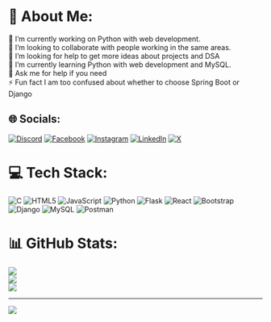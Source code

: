 # 💫 About Me:
🔭 I’m currently working on Python with web development.<br>👯 I’m looking to collaborate with people working in the same areas.<br>🤝 I’m looking for help to get more ideas about projects and DSA<br>🌱 I’m currently learning Python with web development and MySQL.<br>💬 Ask me for help if you need<br>⚡ Fun fact I am too confused about whether to choose Spring Boot or Django


## 🌐 Socials:
[![Discord](https://img.shields.io/badge/Discord-%237289DA.svg?logo=discord&logoColor=white)](https://discord.gg/aman4disc) [![Facebook](https://img.shields.io/badge/Facebook-%231877F2.svg?logo=Facebook&logoColor=white)](https://facebook.com/aman4instafb) [![Instagram](https://img.shields.io/badge/Instagram-%23E4405F.svg?logo=Instagram&logoColor=white)](https://instagram.com/aman4instafb) [![LinkedIn](https://img.shields.io/badge/LinkedIn-%230077B5.svg?logo=linkedin&logoColor=white)](https://linkedin.com/in/sk-aman) [![X](https://img.shields.io/badge/X-black.svg?logo=X&logoColor=white)](https://x.com/aman4twit) 

# 💻 Tech Stack:
![C](https://img.shields.io/badge/c-%2300599C.svg?style=for-the-badge&logo=c&logoColor=white) ![HTML5](https://img.shields.io/badge/html5-%23E34F26.svg?style=for-the-badge&logo=html5&logoColor=white) ![JavaScript](https://img.shields.io/badge/javascript-%23323330.svg?style=for-the-badge&logo=javascript&logoColor=%23F7DF1E) ![Python](https://img.shields.io/badge/python-3670A0?style=for-the-badge&logo=python&logoColor=ffdd54) ![Flask](https://img.shields.io/badge/flask-%23000.svg?style=for-the-badge&logo=flask&logoColor=white) ![React](https://img.shields.io/badge/react-%2320232a.svg?style=for-the-badge&logo=react&logoColor=%2361DAFB) ![Bootstrap](https://img.shields.io/badge/bootstrap-%238511FA.svg?style=for-the-badge&logo=bootstrap&logoColor=white) ![Django](https://img.shields.io/badge/django-%23092E20.svg?style=for-the-badge&logo=django&logoColor=white) ![MySQL](https://img.shields.io/badge/mysql-4479A1.svg?style=for-the-badge&logo=mysql&logoColor=white) ![Postman](https://img.shields.io/badge/Postman-FF6C37?style=for-the-badge&logo=postman&logoColor=white)
# 📊 GitHub Stats:
![](https://github-readme-stats.vercel.app/api?username=skaman-code&theme=dark&hide_border=false&include_all_commits=false&count_private=false)<br/>
![](https://github-readme-streak-stats.herokuapp.com/?user=skaman-code&theme=dark&hide_border=false)<br/>
![](https://github-readme-stats.vercel.app/api/top-langs/?username=skaman-code&theme=dark&hide_border=false&include_all_commits=false&count_private=false&layout=compact)

---
[![](https://visitcount.itsvg.in/api?id=skaman-code&icon=0&color=0)](https://visitcount.itsvg.in)

<!-- Proudly created with GPRM ( https://gprm.itsvg.in ) -->
